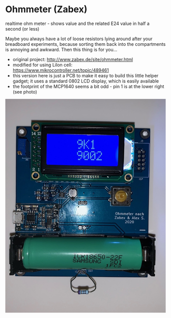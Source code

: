 # Ohmmeter (Zabex)
realtime ohm meter - shows value and the related E24 value in half a second (or less)

Maybe you always have a lot of loose resistors lying around after your breadboard experiments, 
because sorting them back into the compartments is annoying and awkward.
Then this thing is for you...

* original project: http://www.zabex.de/site/ohmmeter.html
* modified for using LiIon cell: https://www.mikrocontroller.net/topic/489461
* this version here is just a PCB to make it easy to build this little helper gadget; it uses a standard 0802 LCD display, which is easily available
* the footprint of the MCP1640 seems a bit odd - pin 1 is at the lower right (see photo)

![ohm meter in action](/pcb/zabex_ohmmeter.jpeg)
